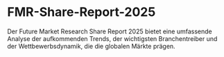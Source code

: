 # FMR-Share-Report-2025
Der Future Market Research Share Report 2025 bietet eine umfassende Analyse der aufkommenden Trends, der wichtigsten Branchentreiber und der Wettbewerbsdynamik, die die globalen Märkte prägen.
